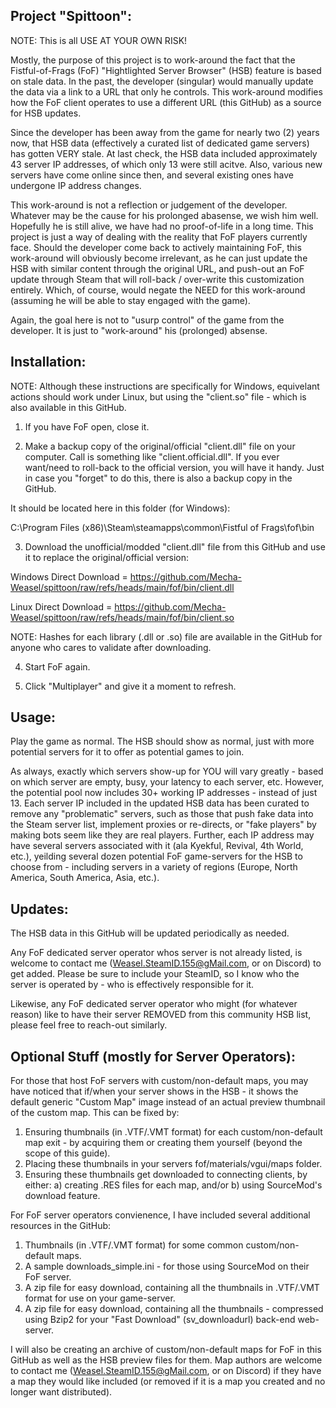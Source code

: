 Project "Spittoon":
------------------

NOTE: This is all USE AT YOUR OWN RISK!

Mostly, the purpose of this project is to work-around the fact that the Fistful-of-Frags (FoF) "Hightlighted Server Browser" (HSB) feature is based on stale data.  In the past, the developer (singular) would manually update the data via a link to a URL that only he controls. This work-around modifies how the FoF client operates to use a different URL (this GitHub) as a source for HSB updates.

Since the developer has been away from the game for nearly two (2) years now, that HSB data (effectively a curated list of dedicated game servers) has gotten VERY stale.  At last check, the HSB data included approximately 43 server IP addresses, of which only 13 were still acitve. Also, various new servers have come online since then, and several existing ones have undergone IP address changes.

This work-around is not a reflection or judgement of the developer.  Whatever may be the cause for his prolonged abasense, we wish him well.  Hopefully he is still alive, we have had no proof-of-life in a long time.  This project is just a way of dealing with the reality that FoF players currently face.  Should the developer come back to actively maintaining FoF, this work-around will obviously become irrelevant, as he can just update the HSB with similar content through the original URL, and push-out an FoF update through Steam that will roll-back / over-write this customization entirely.  Which, of course, would negate the NEED for this work-around (assuming he will be able to stay engaged with the game).

Again, the goal here is not to "usurp control" of the game from the developer.  It is just to "work-around" his (prolonged) absense.

Installation:
------------

NOTE: Although these instructions are specifically for Windows, equivelant actions should work under Linux, but using the "client.so" file - which is also available in this GitHub.

1) If you have FoF open, close it.

2) Make a backup copy of the original/official "client.dll" file on your computer.  Call is something like "client.official.dll".  If you ever want/need to roll-back to the official version, you will have it handy.  Just in case you "forget" to do this, there is also a backup copy in the GitHub.

It should be located here in this folder (for Windows):

C:\Program Files (x86)\Steam\steamapps\common\Fistful of Frags\fof\bin

3) Download the unofficial/modded "client.dll" file from this GitHub and use it to replace the original/official version:

Windows Direct Download =
https://github.com/Mecha-Weasel/spittoon/raw/refs/heads/main/fof/bin/client.dll

Linux Direct Download =
https://github.com/Mecha-Weasel/spittoon/raw/refs/heads/main/fof/bin/client.so

NOTE: Hashes for each library (.dll or .so) file are available in the GitHub for anyone who cares to validate after downloading.

4) Start FoF again.

5) Click "Multiplayer" and give it a moment to refresh.

Usage:
-----

Play the game as normal.  The HSB should show as normal, just with more potential servers for it to offer as potential games to join.

As always, exactly which servers show-up for YOU will vary greatly - based on which server are empty, busy, your latency to each server, etc.  However, the potential pool now includes 30+ working IP addresses -  instead of just 13.  Each server IP included in the updated HSB data has been curated to remove any "problematic" servers, such as those that push fake data into the Steam server list, implement proxies or re-directs, or "fake players" by making bots seem like they are real players.  Further, each IP address may have several servers associated with it (ala Kyekful, Revival, 4th World, etc.), yeilding several dozen potential FoF game-servers for the HSB to choose from - including servers in a variety of regions (Europe, North America, South America, Asia, etc.).

Updates:
-------

The HSB data in this GitHub will be updated periodically as needed.

Any FoF dedicated server operator whos server is not already listed, is welcome to contact me (Weasel.SteamID.155@gMail.com, or on Discord) to get added.  Please be sure to include your SteamID, so I know who the server is operated by - who is effectively responsible for it.

Likewise, any FoF dedicated server operator who might (for whatever reason) like to have their server REMOVED from this community HSB list, please feel free to reach-out similarly.

Optional Stuff (mostly for Server Operators):
--------------

For those that host FoF servers with custom/non-default maps, you may have noticed that if/when your server shows in the HSB - it shows the default generic "Custom Map" image instead of an actual preview thumbnail of the custom map.  This can be fixed by:

1) Ensuring thumbnails (in .VTF/.VMT format) for each custom/non-default map exit - by acquiring them or creating them yourself (beyond the scope of this guide).
2) Placing these thumbnails in your servers fof/materials/vgui/maps folder.
3) Ensuring these thumbnails get downloaded to connecting clients, by either: a) creating .RES files for each map, and/or b) using SourceMod's download feature.

For FoF server operators convienence, I have included several additional resources in the GitHub:

1) Thumbnails (in .VTF/.VMT format) for some common custom/non-default maps.
2) A sample downloads_simple.ini - for those using SourceMod on their FoF server.
3) A zip file for easy download, containing all the thumbnails in .VTF/.VMT format for use on your game-server.
4) A zip file for easy download, containing all the thumbnails - compressed using Bzip2 for your "Fast Download" (sv_downloadurl) back-end web-server.

I will also be creating an archive of custom/non-default maps for FoF in this GitHub as well as the HSB preview files for them.  Map authors are welcome to contact me (Weasel.SteamID.155@gMail.com, or on Discord) if they have a map they would like included (or removed if it is a map you created and no longer want distributed).

